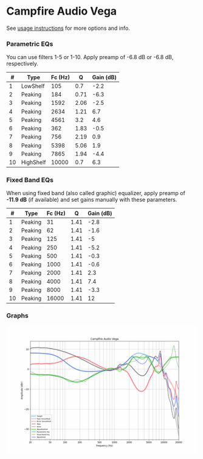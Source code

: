 # Campfire Audio Vega
See [usage instructions](https://github.com/jaakkopasanen/AutoEq#usage) for more options and info.

### Parametric EQs
You can use filters 1-5 or 1-10. Apply preamp of -6.8 dB or -6.8 dB, respectively.

|   # | Type      |   Fc (Hz) |    Q |   Gain (dB) |
|-----|-----------|-----------|------|-------------|
|   1 | LowShelf  |       105 | 0.7  |        -2.2 |
|   2 | Peaking   |       184 | 0.71 |        -6.3 |
|   3 | Peaking   |      1592 | 2.06 |        -2.5 |
|   4 | Peaking   |      2634 | 1.21 |         6.7 |
|   5 | Peaking   |      4561 | 3.2  |         4.6 |
|   6 | Peaking   |       362 | 1.83 |        -0.5 |
|   7 | Peaking   |       756 | 2.19 |         0.9 |
|   8 | Peaking   |      5398 | 5.06 |         1.9 |
|   9 | Peaking   |      7865 | 1.94 |        -4.4 |
|  10 | HighShelf |     10000 | 0.7  |         6.3 |

### Fixed Band EQs
When using fixed band (also called graphic) equalizer, apply preamp of **-11.9 dB** (if available) and set gains manually with these parameters.

|   # | Type    |   Fc (Hz) |    Q |   Gain (dB) |
|-----|---------|-----------|------|-------------|
|   1 | Peaking |        31 | 1.41 |        -2.8 |
|   2 | Peaking |        62 | 1.41 |        -1.6 |
|   3 | Peaking |       125 | 1.41 |        -5   |
|   4 | Peaking |       250 | 1.41 |        -5.2 |
|   5 | Peaking |       500 | 1.41 |        -0.3 |
|   6 | Peaking |      1000 | 1.41 |        -0.6 |
|   7 | Peaking |      2000 | 1.41 |         2.3 |
|   8 | Peaking |      4000 | 1.41 |         7.4 |
|   9 | Peaking |      8000 | 1.41 |        -3.3 |
|  10 | Peaking |     16000 | 1.41 |        12   |

### Graphs
![](./Campfire%20Audio%20Vega.png)
